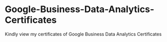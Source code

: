 # Google-Business-Data-Analytics-Certificates
Kindly view my certificates of Google Business Data Analytics Certificates

